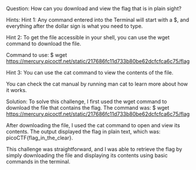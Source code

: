 Question:
How can you download and view the flag that is in plain sight?

Hints:
Hint 1: Any command entered into the Terminal will start with a $, and everything after the dollar sign is what you need to type.

Hint 2: To get the file accessible in your shell, you can use the wget command to download the file.

Command to use:
$ wget https://mercury.picoctf.net/static/217686fc11d733b80be62dcfcfca6c75/flag

Hint 3: You can use the cat command to view the contents of the file.

You can check the cat manual by running man cat to learn more about how it works.

Solution:
To solve this challenge, I first used the wget command to download the file that contains the flag. The command was:
$ wget https://mercury.picoctf.net/static/217686fc11d733b80be62dcfcfca6c75/flag

After downloading the file, I used the cat command to open and view its contents. The output displayed the flag in plain text, which was:
picoCTF{flag_in_the_clear}.

This challenge was straightforward, and I was able to retrieve the flag by simply downloading the file and displaying its contents using basic commands in the terminal.

